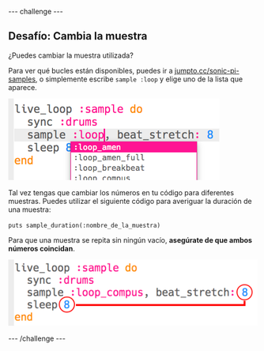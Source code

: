 \--- challenge \---

## Desafío: Cambia la muestra

¿Puedes cambiar la muestra utilizada?

Para ver qué bucles están disponibles, puedes ir a [jumpto.cc/sonic-pi-samples](http://jumpto.cc/sonic-pi-samples), o simplemente escribe `sample :loop` y elige uno de la lista que aparece.

![screenshot](images/dj-sample-choose.png)

Tal vez tengas que cambiar los números en tu código para diferentes muestras. Puedes utilizar el siguiente código para averiguar la duración de una muestra:

`puts sample_duration(:nombre_de_la_muestra)`

Para que una muestra se repita sin ningún vacío, **asegúrate de que ambos números coincidan**.

![screenshot](images/dj-sample-numbers.png)

\--- /challenge \---